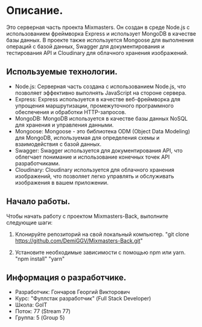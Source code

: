 # Описание.

Это серверная часть проекта Mixmasters. Он создан в среде Node.js с использованием фреймворка Express и использует MongoDB в качестве базы данных. В проекте также используется Mongoose для выполнения операций с базой данных, Swagger для документирования и тестирования API и Cloudinary для облачного хранения изображений.

## Используемые технологии.

- Node.js: Серверная часть создана с использованием Node.js, что позволяет эффективно выполнять JavaScript на стороне сервера.
- Express: Express используется в качестве веб-фреймворка для упрощения маршрутизации, промежуточного программного обеспечения и обработки HTTP-запросов.
- MongoDB: MongoDB используется в качестве базы данных NoSQL для хранения и управления данными.
- Mongoose: Mongoose - это библиотека ODM (Object Data Modeling) для MongoDB, используемая для определения схемы и взаимодействия с базой данных.
- Swagger: Swagger используется для документирования API, что облегчает понимание и использование конечных точек API разработчиками.
- Cloudinary: Cloudinary используется для облачного хранения изображений, что позволяет легко управлять и обслуживать изображения в вашем приложении.

## Начало работы.

Чтобы начать работу с проектом Mixmasters-Back, выполните следующие шаги:

1. Клонируйте репозиторий на свой локальный компьютер.
   "git clone https://github.com/DemiGGV/Mixmasters-Back.git"

2. Установите необходимые зависимости с помощью npm или yarn.
   "npm install"
   "yarn"

## Информация о разработчике.

- Разработчик: Гончаров Георгий Викторович
- Курс: "Фуллстак разработчик" (Full Stack Developer)
- Школа: GoIT
- Поток: 77 (Stream 77)
- Группа: 5 (Group 5)
